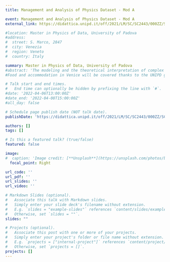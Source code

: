 ```yaml
---
title: Management and Analysis of Physics Dataset - Mod A

event: Management and Analysis of Physics Dataset - Mod A
external_link: https://didattica.unipd.it/off/2021/LM/SC/SC2443/000ZZ/SCP8082534/N0

#location: Master in Physics of Data, University of Padova
#address:
#  street: S. Marco, 2847
#  city: Venezia
#  region: Veneto
#  country: Italy

summary: Master in Physics of Data, University of Padova
#abstract: 'The modeling and the theoretical interpretation of complex natural phenomena from large amounts of data are at the core of the research in Physics. The Big Data revolution presents in this sense the challenges and opportunities for the physicists of today. In addition to the figure of Data Scientist, specialized purely in the analysis of large amounts of data, it is increasingly clear the need to also train figures able to develop the methods and modelling to better understand processes and causal relationships behind the data. This workshop will  provide an overview of the possible open problems and research paths in several  that physicists of Data can tackle thanks to their training. Topics in Fundamental Physics, Astrophysics, Physics of Complex Systems and Machine Learning will be presented through international researchers and young scholars, as well as alumni of the Physics of Data Master.
#Food and accommodation in Venice will be covered thanks to the UNIPD grant in teaching innovation. Limited number of places available, preferences will be given based on the student’s career and full attendance of the workshop..'

# Talk start and end times.
#   End time can optionally be hidden by prefixing the line with `#`.
#date: '2022-04-06T13:00:00Z'
#date_end: '2022-04-08T15:00:00Z'
#all_day: false

# Schedule page publish date (NOT talk date).
publishDate: 'https://didattica.unipd.it/off/2021/LM/SC/SC2443/000ZZ/SCP8082534/N0'

authors: []
tags: []

# Is this a featured talk? (true/false)
featured: false

image:
#  caption: 'Image credit: [**Unsplash**](https://unsplash.com/photos/bzdhc5b3Bxs)'
  focal_point: Right

url_code: ''
url_pdf: ''
url_slides: ''
url_video: ''

# Markdown Slides (optional).
#   Associate this talk with Markdown slides.
#   Simply enter your slide deck's filename without extension.
#   E.g. `slides = "example-slides"` references `content/slides/example-slides.md`.
#   Otherwise, set `slides = ""`.
slides: ""

# Projects (optional).
#   Associate this post with one or more of your projects.
#   Simply enter your project's folder or file name without extension.
#   E.g. `projects = ["internal-project"]` references `content/project/deep-learning/index.md`.
#   Otherwise, set `projects = []`.
projects: []
---
```



